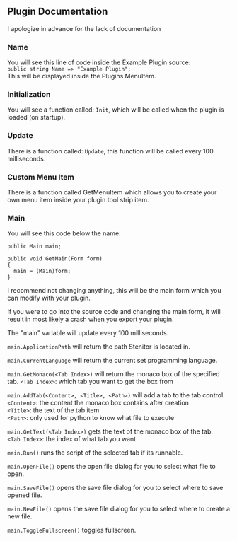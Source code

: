 ## Plugin Documentation

I apologize in advance for the lack of documentation 

### Name
You will see this line of code inside the Example Plugin source:  
`public string Name => "Example Plugin";`  
This will be displayed inside the Plugins MenuItem.  

### Initialization
You will see a function called: `Init`, which will be called when the plugin is loaded (on startup).

### Update
There is a function called: `Update`, this function will be called every 100 milliseconds.

### Custom Menu Item
There is a function called GetMenuItem which allows you to create your own menu item inside your plugin tool strip item.

### Main
You will see this code below the name:

```
public Main main;

public void GetMain(Form form)
{
  main = (Main)form;
}
```

I recommend not changing anything,
this will be the main form which you can modify with your plugin.

If you were to go into the source code and changing the main form,
it will result in most likely a crash when you export your plugin.

The "main" variable will update every 100 milliseconds.

`main.ApplicationPath` will return the path Stenitor is located in.

`main.CurrentLanguage` will return the current set programming language.

`main.GetMonaco(<Tab Index>)` will return the monaco box of the specified tab.
`<Tab Index>`: which tab you want to get the box from

`main.AddTab(<Content>, <Title>, <Path>)` will add a tab to the tab control.
`<Content>`: the content the monaco box contains after creation  
`<Title>`: the text of the tab item  
`<Path>`: only used for python to know what file to execute  

`main.GetText(<Tab Index>)` gets the text of the monaco box of the tab.  
`<Tab Index>`: the index of what tab you want

`main.Run()` runs the script of the selected tab if its runnable.  

`main.OpenFile()` opens the open file dialog for you to select what file to open.  

`main.SaveFile()` opens the save file dialog for you to select where to save opened file.  

`main.NewFile()` opens the save file dialog for you to select where to create a new file.  

`main.ToggleFullscreen()` toggles fullscreen.  
